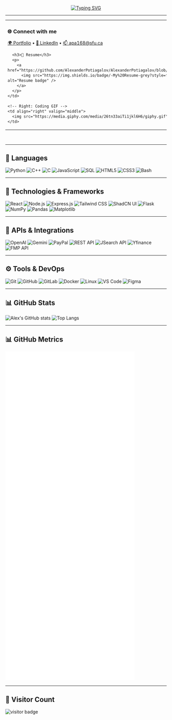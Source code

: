 <!-- Typing Intro Section -->
<div align="center">

[![Typing SVG](https://readme-typing-svg.demolab.com?font=Fira+Code&size=27&duration=3500&pause=1000&center=true&vCenter=true&width=850&lines=Hi+there%2C+I'm+Alexander+Potiagalov+%F0%9F%91%8B;CS+Student+%7C+Full-Stack+Developer+%7C+Tech+Enthusiast;I+build+AI-powered+tools+%F0%9F%96%A5%EF%B8%8F;Passionate+about+coding%2C+startups%2C+and+automation%F0%9F%92%BC;Turning+ideas+into+products+that+matter+%F0%9F%94%A5;Lover+of+clean+code+and+bad+coffee+%E2%98%95%EF%B8%8F;Always+learning+%7C+Always+shipping)](https://github.com/AlexanderPotiagalov)

</div>

---

<!-- Contact & Resume + GIF Side-by-Side -->
<table>
  <tr>
    <!-- Left: Contact Info and Resume -->
    <td valign="middle">
      <h3>🌐 Connect with me</h3>
      <p>
        <a href="https://alexanderpotiagalov.github.io">🌍 Portfolio</a> •
        <a href="https://linkedin.com/in/alexander-potiagalov">💼 LinkedIn</a> •
        <a href="mailto:apa168@sfu.ca">📫 apa168@sfu.ca</a>
      </p>

      <h3>📄 Resume</h3>
      <p>
        <a href="https://github.com/AlexanderPotiagalov/AlexanderPotiagalov/blob/main/Alexander_Potiagalov_Official_Resume_2025.pdf">
          <img src="https://img.shields.io/badge/-My%20Resume-grey?style=for-the-badge&logo=adobeacrobatreader&logoColor=red" alt="Resume badge" />
        </a>
      </p>
    </td>

    <!-- Right: Coding GIF -->
    <td align="right" valign="middle">
      <img src="https://media.giphy.com/media/26tn33aiTi1jkl6H6/giphy.gif" width="250" alt="coding gif" />
    </td>

  </tr>
</table>

<br>

---

## 🧠 Languages

![Python](https://img.shields.io/badge/-Python-3776AB?style=flat&logo=python&logoColor=white)
![C++](https://img.shields.io/badge/-C++-00599C?style=flat&logo=c%2B%2B&logoColor=white)
![C](https://img.shields.io/badge/-C-555555?style=flat&logo=c&logoColor=A8B9CC)
![JavaScript](https://img.shields.io/badge/-JavaScript-F7DF1E?style=flat&logo=javascript&logoColor=black)
![SQL](https://img.shields.io/badge/-SQL-4479A1?style=flat&logo=mysql&logoColor=white)
![HTML5](https://img.shields.io/badge/-HTML5-E34F26?style=flat&logo=html5&logoColor=white)
![CSS3](https://img.shields.io/badge/-CSS3-1572B6?style=flat&logo=css3&logoColor=white)
![Bash](https://img.shields.io/badge/-Bash-4EAA25?style=flat&logo=gnu-bash&logoColor=white)

---

## 🧰 Technologies & Frameworks

![React](https://img.shields.io/badge/-React-20232A?style=flat&logo=react)
![Node.js](https://img.shields.io/badge/-Node.js-339933?style=flat&logo=node.js&logoColor=white)
![Express.js](https://img.shields.io/badge/-Express.js-000000?style=flat&logo=express&logoColor=white)
![Tailwind CSS](https://img.shields.io/badge/-TailwindCSS-06B6D4?style=flat&logo=tailwind-css)
![ShadCN UI](https://img.shields.io/badge/-ShadCNUI-111827?style=flat)
![Flask](https://img.shields.io/badge/-Flask-000000?style=flat&logo=flask)
![NumPy](https://img.shields.io/badge/-NumPy-013243?style=flat&logo=numpy)
![Pandas](https://img.shields.io/badge/-Pandas-150458?style=flat&logo=pandas)
![Matplotlib](https://img.shields.io/badge/-Matplotlib-11557C?style=flat)

---

## 🔌 APIs & Integrations

![OpenAI](https://img.shields.io/badge/-OpenAI-412991?style=flat&logo=openai&logoColor=white)
![Gemini](https://img.shields.io/badge/-Gemini-000000?style=flat)
![PayPal](https://img.shields.io/badge/-PayPal-00457C?style=flat&logo=paypal&logoColor=white)
![REST API](https://img.shields.io/badge/-REST%20API-000000?style=flat)
![JSearch API](https://img.shields.io/badge/-JSearch-1D4ED8?style=flat)
![Yfinance](https://img.shields.io/badge/-Yfinance-0033A0?style=flat)
![FMP API](https://img.shields.io/badge/-FMP-0A0A23?style=flat)

---

## ⚙️ Tools & DevOps

![Git](https://img.shields.io/badge/-Git-F05032?style=flat&logo=git&logoColor=white)
![GitHub](https://img.shields.io/badge/-GitHub-181717?style=flat&logo=github)
![GitLab](https://img.shields.io/badge/-GitLab-FCA121?style=flat&logo=gitlab)
![Docker](https://img.shields.io/badge/-Docker-2496ED?style=flat&logo=docker&logoColor=white)
![Linux](https://img.shields.io/badge/-Linux-FCC624?style=flat&logo=linux&logoColor=black)
![VS Code](https://img.shields.io/badge/-VS%20Code-007ACC?style=flat&logo=visual-studio-code)
![Figma](https://img.shields.io/badge/-Figma-F24E1E?style=flat&logo=figma)

---

## 📊 GitHub Stats

![Alex's GitHub stats](https://github-readme-stats.vercel.app/api?username=AlexanderPotiagalov&show_icons=true&theme=tokyonight&count_private=true&hide=stars)
![Top Langs](https://github-readme-stats.vercel.app/api/top-langs/?username=AlexanderPotiagalov&layout=compact&theme=tokyonight)

---

## 📊 GitHub Metrics

<img src="https://raw.githubusercontent.com/AlexanderPotiagalov/AlexanderPotiagalov/main/metrics.svg" alt="GitHub Metrics" />

---

## 🧮 Visitor Count

<img src="https://profile-counter.glitch.me/AlexanderPotiagalov/count.svg" alt="visitor badge"/>
